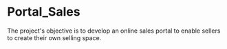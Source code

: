 # Portal_Sales
The project's objective is to develop an online sales portal to enable sellers to create their own selling space.
